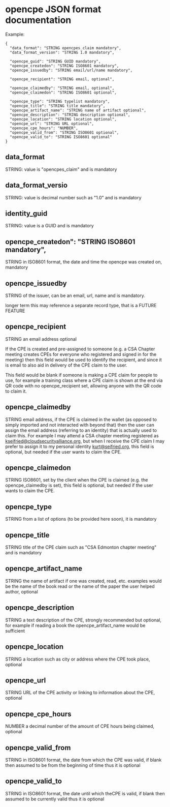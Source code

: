 # opencpe JSON format documentation

Example:

```
{
  "data_format": "STRING opencpes_claim mandatory",
  "data_format_version": "STRING 1.0 mandatory",

  "opencpe_guid": "STRING GUID mandatory",
  "opencpe_createdon": "STRING ISO8601 mandatory",
  "opencpe_issuedby": "STRING email/url/name mandatory",

  "opencpe_recipient": "STRING email, optional",

  "opencpe_claimedby": "STRING email, optional",
  "opencpe_claimedon": "STRING ISO8601 optional",

  "opencpe_type": "STRING typelist mandatory",
  "opencpe_title": "STRING title mandatory",
  "opencpe_artifact_name": "STRING name of artifact optional",
  "opencpe_description": "STRING description optional",
  "opencpe_location": "STRING location optional",
  "opencpe_url": "STRING URL optional",
  "opencpe_cpe_hours": "NUMBER",
  "opencpe_valid_from": "STRING ISO8601 optional",
  "opencpe_valid_to": "STRING ISO8601 optional"
}
```

## data_format

STRING: value is "opencpes_claim" and is mandatory

## data_format_versio

STRING: value is decimal number such as "1.0" and is mandatory

## identity_guid

STRING: value is a GUID and is mandatory

## opencpe_createdon": "STRING ISO8601 mandatory",

STRING in ISO8601 format, the date and time the opencpe was created on, mandatory

## opencpe_issuedby

STRING of the issuer, can be an email, url, name and is mandatory.

longer term this may reference a separate record type, that is a FUTURE FEATURE

## opencpe_recipient

STRING an email address optional

If the CPE is created and pre-assigned to someone (e.g. a CSA Chapter meeting creates CPEs for everyone who registered and signed in for the meeting) then this field would be used to identify the recipient, and since it is email to also aid in delivery of the CPE claim to the user.

This field would be blank if someone is making a CPE claim for people to use, for example a training class where a CPE claim is shown at the end via QR code with no opencpe_recipient set, allowing anyone with the QR code to claim it.

## opencpe_claimedby

STRING email address, if the CPE is claimed in the wallet (as opposed to simply imported and not interacted with beyond that) then the user can assign the email address (referring to an identity) that is actually used to claim this. For example I may attend a CSA chapter meeting registered as kseifried@cloudsecurityalliance.org, but when I receive the CPE claim I may prefer to assign it to my personal identity kurt@seifried.org, this field is optional, but needed if the user wants to claim the CPE.

## opencpe_claimedon

STRING ISO8601, set by the client when the CPE is claimed (e.g. the opencpe_claimedby is set), this field is optional, but needed if the user wants to claim the CPE.

## opencpe_type

STRING from a list of options (to be provided here soon), it is mandatory

## opencpe_title

STRING title of the CPE claim such as "CSA Edmonton chapter meeting" and is mandatory

## opencpe_artifact_name

STRING the name of artifact if one was created, read, etc. examples would be the name of the book read or the name of the paper the user helped author, optional

## opencpe_description

STRING a text description of the CPE, strongly recommended but optional, for example if reading a book the opencpe_artifact_name would be sufficient

## opencpe_location

STRING a location such as city or address where the CPE took place, optional

## opencpe_url

STRING URL of the CPE activity or linking to information about the CPE, optional

## opencpe_cpe_hours

NUMBER a decimal number of the amount of CPE hours being claimed, optional

## opencpe_valid_from

STRING in ISO8601 format, the date from which the CPE was valid, if blank then assumed to be from the beginning of time thus it is optional

## opencpe_valid_to

STRING in ISO8601 format, the date until which theCPE is valid, if blank then assumed to be currently valid thus it is optional
